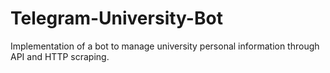 # Telegram-University-Bot
Implementation of a bot to manage university personal information through API and HTTP scraping. 
